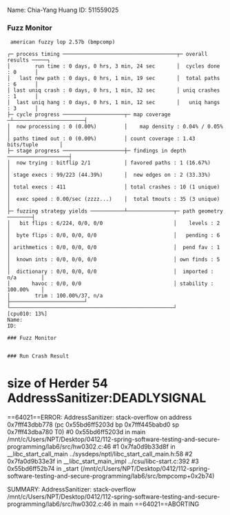 
Name: Chia-Yang Huang
ID: 511559025

### Fuzz Monitor
```
 american fuzzy lop 2.57b (bmpcomp)

┌─ process timing ─────────────────────────────────────┬─ overall results ─────┐
│        run time : 0 days, 0 hrs, 3 min, 24 sec       │  cycles done : 0      │
│   last new path : 0 days, 0 hrs, 1 min, 19 sec       │  total paths : 6      │
│ last uniq crash : 0 days, 0 hrs, 1 min, 32 sec       │ uniq crashes : 1      │
│  last uniq hang : 0 days, 0 hrs, 1 min, 12 sec       │   uniq hangs : 3      │
├─ cycle progress ────────────────────┬─ map coverage ─┴───────────────────────┤
│  now processing : 0 (0.00%)         │    map density : 0.04% / 0.05%         │
│ paths timed out : 0 (0.00%)         │ count coverage : 1.43 bits/tuple       │
├─ stage progress ────────────────────┼─ findings in depth ────────────────────┤
│  now trying : bitflip 2/1           │ favored paths : 1 (16.67%)             │
│ stage execs : 99/223 (44.39%)       │  new edges on : 2 (33.33%)             │
│ total execs : 411                   │ total crashes : 10 (1 unique)          │
│  exec speed : 0.00/sec (zzzz...)    │  total tmouts : 35 (3 unique)          │
├─ fuzzing strategy yields ───────────┴───────────────┬─ path geometry ────────┤
│   bit flips : 6/224, 0/0, 0/0                       │    levels : 2          │
│  byte flips : 0/0, 0/0, 0/0                         │   pending : 6          │
│ arithmetics : 0/0, 0/0, 0/0                         │  pend fav : 1          │
│  known ints : 0/0, 0/0, 0/0                         │ own finds : 5          │
│  dictionary : 0/0, 0/0, 0/0                         │  imported : n/a        │
│       havoc : 0/0, 0/0                              │ stability : 100.00%    │
│        trim : 100.00%/37, n/a                       ├────────────────────────┘
└─────────────────────────────────────────────────────┘          [cpu010: 13%]
Name: 
ID: 

### Fuzz Monitor
```


```

### Run Crash Result
```
size of Herder 54
AddressSanitizer:DEADLYSIGNAL
=================================================================
==64021==ERROR: AddressSanitizer: stack-overflow on address 0x7fff43dbb778 (pc 0x55bd6ff5203d bp 0x7fff445babd0 sp 0x7fff43dba780 T0)
    #0 0x55bd6ff5203d in main /mnt/c/Users/NPT/Desktop/0412/112-spring-software-testing-and-secure-programming/lab6/src/hw0302.c:46
    #1 0x7fa0d9b33d8f in __libc_start_call_main ../sysdeps/nptl/libc_start_call_main.h:58
    #2 0x7fa0d9b33e3f in __libc_start_main_impl ../csu/libc-start.c:392
    #3 0x55bd6ff52b74 in _start (/mnt/c/Users/NPT/Desktop/0412/112-spring-software-testing-and-secure-programming/lab6/src/bmpcomp+0x2b74)

SUMMARY: AddressSanitizer: stack-overflow /mnt/c/Users/NPT/Desktop/0412/112-spring-software-testing-and-secure-programming/lab6/src/hw0302.c:46 in main
==64021==ABORTING


```
